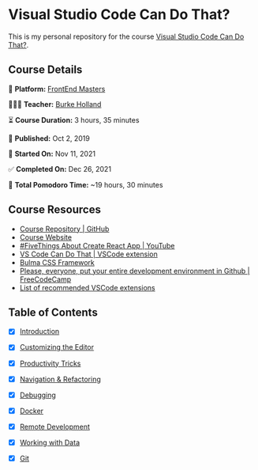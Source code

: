# Visual Studio Code Can Do That?

This is my personal repository for the course [Visual Studio Code Can Do That?](https://frontendmasters.com/courses/customize-vs-code/).


## Course Details

👾 **Platform:** [FrontEnd Masters](https://frontendmasters.com/)

👨🏻‍💻 **Teacher:** [Burke Holland](https://twitter.com/burkeholland)

⏳ **Course Duration:** 3 hours, 35 minutes

📅 **Published:** Oct 2, 2019

🏁 **Started On:** Nov 11, 2021

✅ **Completed On:** Dec 26, 2021

🍅 **Total Pomodoro Time:** ~19 hours, 30 minutes

## Course Resources

- [Course Repository | GitHub](https://github.com/burkeholland/workshop-vs-code-can-do-that)
- [Course Website](https://burkeholland.gitbook.io/vs-code-can-do-that/)
- [#FiveThings About Create React App | YouTube](https://www.youtube.com/watch?v=9t2GWFegnkQ&ab_channel=MicrosoftDeveloper)
- [VS Code Can Do That | VSCode extension](https://marketplace.visualstudio.com/items?itemName=burkeholland.vs-code-can-do-that)
- [Bulma CSS Framework](https://bulma.io/)
- [Please, everyone, put your entire development environment in Github | FreeCodeCamp](https://www.freecodecamp.org/news/put-your-dev-env-in-github/)
- [List of recommended VSCode extensions](extensions.md)

## Table of Contents

- [x] [Introduction](notes.md#Introduction)
- [x] [Customizing the Editor](notes.md#Customizing-the-Editor)
- [x] [Productivity Tricks](notes.md#Productivity-Tricks)
- [x] [Navigation & Refactoring](notes.md#Navigation-&-Refactoring)
- [x] [Debugging](notes.md#Debugging)
- [x] [Docker](notes.md#Docker)
- [x] [Remote Development](notes.md#Remote-Development)
- [x] [Working with Data](notes.md#Working-with-Data)
- [x] [Git](notes.md#Git)



